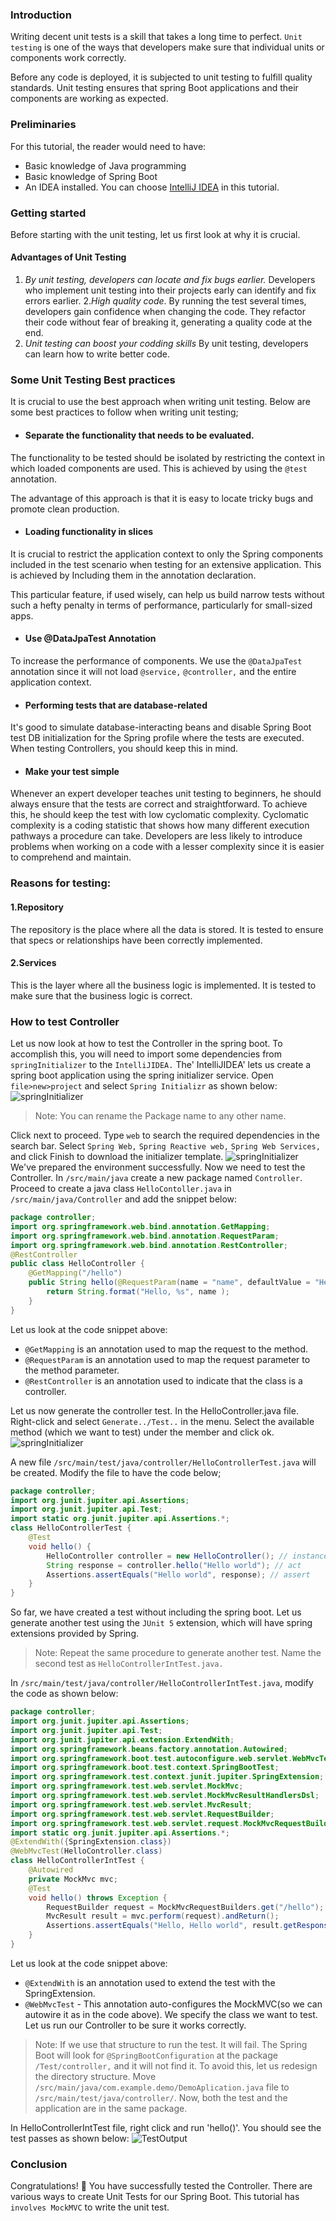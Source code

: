### Introduction
Writing decent unit tests is a skill that takes a long time to perfect. `Unit testing` is one of the ways that developers make sure that individual units or components work correctly.

Before any code is deployed, it is subjected to unit testing to fulfill quality standards. Unit testing ensures that spring Boot applications and their components are working as expected.
### Preliminaries
For this tutorial, the reader would need to have:
- Basic knowledge of Java programming 
- Basic knowledge of Spring Boot
- An IDEA installed. You can choose [IntelliJ IDEA](https://www.jetbrains.com/idea/) in this tutorial.
### Getting started
Before starting with the unit testing, let us first look at why it is crucial.
#### Advantages of Unit Testing
1. *By unit testing, developers can locate and fix bugs earlier.* Developers who implement unit testing into their projects early can identify and fix errors earlier.
2.*High quality code*. By running the test several times, developers gain confidence when changing the code. They refactor their code without fear of breaking it, generating a quality code at the end.
3. *Unit testing can boost your codding skills*  By unit testing, developers can learn how to write better code.
### Some Unit Testing Best practices
It is crucial to use the best approach when writing unit testing. Below are some best practices to follow when writing unit testing;
- ####  Separate the functionality that needs to be evaluated.
The functionality to be tested should be isolated by restricting the context in which loaded components are used. This is achieved by using the `@test` annotation.

The advantage of this approach is that it is easy to locate tricky bugs and promote clean production.
- #### Loading functionality in slices
It is crucial to restrict the application context to only the Spring components included in the test scenario when testing for an extensive application. This is achieved by Including them in the annotation declaration.

This particular feature, if used wisely, can help us build narrow tests without such a hefty penalty in terms of performance, particularly for small-sized apps.
- #### Use @DataJpaTest Annotation
To increase the performance of components. We use the `@DataJpaTest` annotation since it will not load `@service,` `@controller,` and the entire application context.
- #### Performing tests that are database-related
It's good to simulate database-interacting beans and disable Spring Boot test DB initialization for the Spring profile where the tests are executed. When testing Controllers, you should keep this in mind.
- #### Make your test simple
Whenever an expert developer teaches unit testing to beginners, he should always ensure that the tests are correct and straightforward. To achieve this, he should keep the test with low cyclomatic complexity. Cyclomatic complexity is a coding statistic that shows how many different execution pathways a procedure can take. Developers are less likely to introduce problems when working on a code with a lesser complexity since it is easier to comprehend and maintain.
### Reasons for testing:
#### 1.Repository
The repository is the place where all the data is stored. It is tested to ensure that specs or relationships have been correctly implemented.
#### 2.Services
This is the layer where all the business logic is implemented. It is tested to make sure that the business logic is correct.
### How to test Controller
Let us now look at how to test the Controller in the spring boot. To accomplish this, you will need to import some dependencies from `springInitializer` to the `IntelliJIDEA.`
The' IntelliJIDEA' lets us create a spring boot application using the spring initializer service. Open `file>new>project` and select `Spring Initializr` as shown below:
![springInitializer](springInitializer.png)
>Note: You can rename the Package name to any other name.

Click next to proceed. Type `web` to search the required dependencies in the search bar. Select `Spring Web,` `Spring Reactive web,` `Spring Web Services,` and click Finish to download the initializer template.
![springInitializer](springInitializerDependency.png)
We've prepared the environment successfully. Now we need to test the Controller.
In `/src/main/java` create a new package named `Controller`. Proceed to create a java class `HelloContoller.java` in  `/src/main/java/Controller` and add the snippet below:
```java
package controller;
import org.springframework.web.bind.annotation.GetMapping;
import org.springframework.web.bind.annotation.RequestParam;
import org.springframework.web.bind.annotation.RestController;
@RestController
public class HelloController {
    @GetMapping("/hello")
    public String hello(@RequestParam(name = "name", defaultValue = "Hello world") String name){
        return String.format("Hello, %s", name );
    }
}
```
Let us look at the code snippet above:
- `@GetMapping` is an annotation used to map the request to the method.
- `@RequestParam` is an annotation used to map the request parameter to the method parameter.
- `@RestController` is an annotation used to indicate that the class is a controller.

Let us now generate the controller test. In the HelloController.java file. Right-click and select `Generate../Test..` in the menu. Select the available method (which we want to test) under the member and click ok.
![springInitializer](testing.png)

A new file `/src/main/test/java/controller/HelloControllerTest.java` will be created. Modify  the file to have the code below;
```java
package controller;
import org.junit.jupiter.api.Assertions;
import org.junit.jupiter.api.Test;
import static org.junit.jupiter.api.Assertions.*;
class HelloControllerTest {
    @Test
    void hello() {
        HelloController controller = new HelloController(); // instance of the controller
        String response = controller.hello("Hello world"); // act
        Assertions.assertEquals("Hello world", response); // assert
    }
}
```
So far, we have created a test without including the spring boot. Let us generate another test using the `JUnit 5` extension, which will have spring extensions provided by Spring.
>Note: Repeat the same procedure to generate another test. Name the second test as `HelloControllerIntTest.java.`

In `/src/main/test/java/controller/HelloControllerIntTest.java`, modify the code as shown below:
```java
package controller;
import org.junit.jupiter.api.Assertions;
import org.junit.jupiter.api.Test;
import org.junit.jupiter.api.extension.ExtendWith;
import org.springframework.beans.factory.annotation.Autowired;
import org.springframework.boot.test.autoconfigure.web.servlet.WebMvcTest;
import org.springframework.boot.test.context.SpringBootTest;
import org.springframework.test.context.junit.jupiter.SpringExtension;
import org.springframework.test.web.servlet.MockMvc;
import org.springframework.test.web.servlet.MockMvcResultHandlersDsl;
import org.springframework.test.web.servlet.MvcResult;
import org.springframework.test.web.servlet.RequestBuilder;
import org.springframework.test.web.servlet.request.MockMvcRequestBuilders;
import static org.junit.jupiter.api.Assertions.*;
@ExtendWith({SpringExtension.class})
@WebMvcTest(HelloController.class)
class HelloControllerIntTest {
    @Autowired
    private MockMvc mvc;
    @Test
    void hello() throws Exception {
        RequestBuilder request = MockMvcRequestBuilders.get("/hello");
        MvcResult result = mvc.perform(request).andReturn();
        Assertions.assertEquals("Hello, Hello world", result.getResponse().getContentAsString());
    }
}
```
Let us look at the code snippet above:
- `@ExtendWith` is an annotation used to extend the test with the SpringExtension.
- `@WebMvcTest` - This annotation auto-configures the MockMVC(so we can autowire it as in the code above). We specify the class we want to test.
Let us run our Controller to be sure it works correctly.

> Note: If we use that structure to run the test. It will fail. The Spring Boot will look for `@SpringBootConfiguration` at the package `/Test/controller,` and it will not find it. 
To avoid this, let us redesign the directory structure. Move `/src/main/java/com.example.demo/DemoAplication.java` file to `/src/main/test/java/controller/`. 
Now, both the test and the application are in the same package.

In HelloControllerIntTest file, right click and run 'hello()'. You should see the test passes as shown below:
![TestOutput](output.png)
### Conclusion
Congratulations! 🚀 You have successfully tested the Controller. There are various ways to create Unit Tests for our Spring Boot. This tutorial has `involves MockMVC` to write the unit test.
